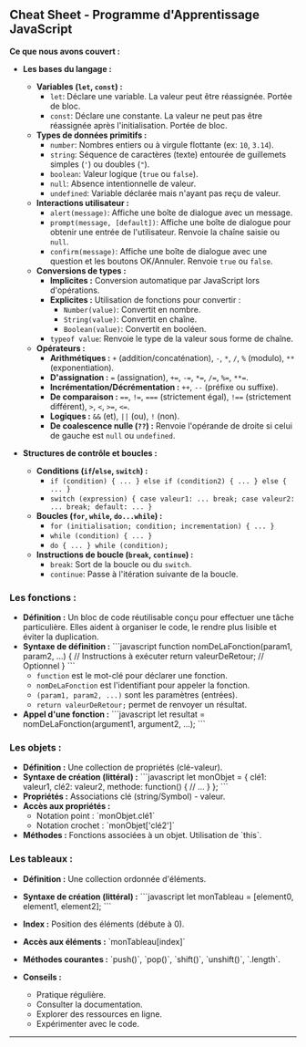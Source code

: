 ## Cheat Sheet - Programme d'Apprentissage JavaScript

**Ce que nous avons couvert :**

* **Les bases du langage :**
    * **Variables (`let`, `const`) :**
        * `let`: Déclare une variable. La valeur peut être réassignée. Portée de bloc.
        * `const`: Déclare une constante. La valeur ne peut pas être réassignée après l'initialisation. Portée de bloc.
    * **Types de données primitifs :**
        * `number`: Nombres entiers ou à virgule flottante (ex: `10`, `3.14`).
        * `string`: Séquence de caractères (texte) entourée de guillemets simples (`'`) ou doubles (`"`).
        * `boolean`: Valeur logique (`true` ou `false`).
        * `null`: Absence intentionnelle de valeur.
        * `undefined`: Variable déclarée mais n'ayant pas reçu de valeur.
    * **Interactions utilisateur :**
        * `alert(message)`: Affiche une boîte de dialogue avec un message.
        * `prompt(message, [default])`: Affiche une boîte de dialogue pour obtenir une entrée de l'utilisateur. Renvoie la chaîne saisie ou `null`.
        * `confirm(message)`: Affiche une boîte de dialogue avec une question et les boutons OK/Annuler. Renvoie `true` ou `false`.
    * **Conversions de types :**
        * **Implicites :** Conversion automatique par JavaScript lors d'opérations.
        * **Explicites :** Utilisation de fonctions pour convertir :
            * `Number(value)`: Convertit en nombre.
            * `String(value)`: Convertit en chaîne.
            * `Boolean(value)`: Convertit en booléen.
        * `typeof value`: Renvoie le type de la valeur sous forme de chaîne.
    * **Opérateurs :**
        * **Arithmétiques :** `+` (addition/concaténation), `-`, `*`, `/`, `%` (modulo), `**` (exponentiation).
        * **D'assignation :** `=` (assignation), `+=`, `-=`, `*=`, `/=`, `%=`, `**=`.
        * **Incrémentation/Décrémentation :** `++`, `--` (préfixe ou suffixe).
        * **De comparaison :** `==`, `!=`, `===` (strictement égal), `!==` (strictement différent), `>`, `<`, `>=`, `<=`.
        * **Logiques :** `&&` (et), `||` (ou), `!` (non).
        * **De coalescence nulle (`??`) :** Renvoie l'opérande de droite si celui de gauche est `null` ou `undefined`.

* **Structures de contrôle et boucles :**
    * **Conditions (`if`/`else`, `switch`) :**
        * `if (condition) { ... } else if (condition2) { ... } else { ... }`
        * `switch (expression) { case valeur1: ... break; case valeur2: ... break; default: ... }`
    * **Boucles (`for`, `while`, `do...while`) :**
        * `for (initialisation; condition; incrementation) { ... }`
        * `while (condition) { ... }`
        * `do { ... } while (condition);`
    * **Instructions de boucle (`break`, `continue`) :**
        * `break`: Sort de la boucle ou du `switch`.
        * `continue`: Passe à l'itération suivante de la boucle.

### Les fonctions :
* **Définition :** Un bloc de code réutilisable conçu pour effectuer une tâche particulière. Elles aident à organiser le code, le rendre plus lisible et éviter la duplication.
* **Syntaxe de définition :**
    \`\`\`javascript
    function nomDeLaFonction(param1, param2, ...) {
      // Instructions à exécuter
      return valeurDeRetour; // Optionnel
    }
    \`\`\`
    * `function` est le mot-clé pour déclarer une fonction.
    * `nomDeLaFonction` est l'identifiant pour appeler la fonction.
    * `(param1, param2, ...)` sont les paramètres (entrées).
    * `return valeurDeRetour;` permet de renvoyer un résultat.
* **Appel d'une fonction :**
    \`\`\`javascript
    let resultat = nomDeLaFonction(argument1, argument2, ...);
    \`\`\`

### Les objets :

* **Définition :** Une collection de propriétés (clé-valeur).
* **Syntaxe de création (littéral) :**
    \`\`\`javascript
    let monObjet = {
      clé1: valeur1,
      clé2: valeur2,
      methode: function() {
        // ...
      }
    };
    \`\`\`
* **Propriétés :** Associations clé (string/Symbol) - valeur.
* **Accès aux propriétés :**
    * Notation point : \`monObjet.clé1\`
    * Notation crochet : \`monObjet\['clé2'\]\`
* **Méthodes :** Fonctions associées à un objet. Utilisation de \`this\`.

### Les tableaux :

* **Définition :** Une collection ordonnée d'éléments.
* **Syntaxe de création (littéral) :**
    \`\`\`javascript
    let monTableau = [element0, element1, element2];
    \`\`\`
* **Index :** Position des éléments (débute à 0).
* **Accès aux éléments :** \`monTableau\[index\]\`
* **Méthodes courantes :** \`push()\`, \`pop()\`, \`shift()\`, \`unshift()\`, \`.length\`.



* **Conseils :**
    * Pratique régulière.
    * Consulter la documentation.
    * Explorer des ressources en ligne.
    * Expérimenter avec le code.

---


